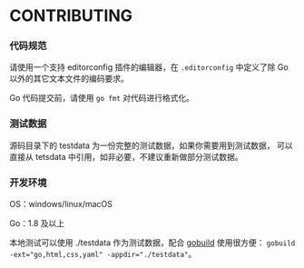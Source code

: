 CONTRIBUTING
===


### 代码规范

请使用一个支持 editorconfig 插件的编辑器，在 `.editorconfig` 中定义了除 Go
以外的其它文本文件的编码要求。

Go 代码提交前，请使用 `go fmt` 对代码进行格式化。



### 测试数据

源码目录下的 testdata 为一份完整的测试数据，如果你需要用到测试数据，
可以直接从 tetsdata 中引用，如非必要，不建议重新做部分测试数据。



### 开发环境

OS：windows/linux/macOS

Go：1.8 及以上

本地测试可以使用 ./testdata 作为测试数据，配合 [gobuild](https://github.com/caixw/gobuild) 使用很方便：
`gobuild -ext="go,html,css,yaml" -appdir="./testdata"`。
